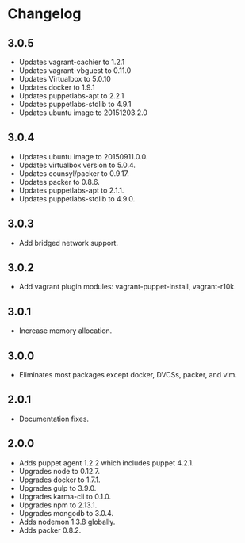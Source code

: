 # Changelog
## 3.0.5
- Updates vagrant-cachier to 1.2.1
- Updates vagrant-vbguest to 0.11.0
- Updates Virtualbox to 5.0.10
- Updates docker to 1.9.1
- Updates puppetlabs-apt to 2.2.1
- Updates puppetlabs-stdlib to 4.9.1
- Updates ubuntu image to 20151203.2.0

## 3.0.4
- Updates ubuntu image to 20150911.0.0.
- Updates virtualbox version to 5.0.4.
- Updates counsyl/packer to 0.9.17.
- Updates packer to 0.8.6.
- Updates puppetlabs-apt to 2.1.1.
- Updates puppetlabs-stdlib to 4.9.0.

## 3.0.3
- Add bridged network support.

## 3.0.2
- Add vagrant plugin modules: vagrant-puppet-install, vagrant-r10k.

## 3.0.1
- Increase memory allocation.

## 3.0.0
- Eliminates most packages except docker, DVCSs, packer, and vim.

## 2.0.1
- Documentation fixes.

## 2.0.0
- Adds puppet agent 1.2.2 which includes puppet 4.2.1.
- Upgrades node to 0.12.7.
- Upgrades docker to 1.7.1.
- Upgrades gulp to 3.9.0.
- Upgrades karma-cli to 0.1.0.
- Upgrades npm to 2.13.1.
- Upgrades mongodb to 3.0.4.
- Adds nodemon 1.3.8 globally.
- Adds packer 0.8.2.
